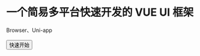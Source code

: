 # 一个简易多平台快速开发的 VUE UI 框架

Browser、Uni-app
<br/>
<br/>
<a href="/ui/install"><button type="button">快速开始</button></a>
